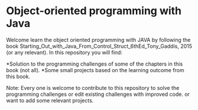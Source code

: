 # Object-oriented programming with Java

Welcome learn the object oriented programming with JAVA by following the book Starting_Out_with_Java_From_Control_Struct_6thEd_Tony_Gaddis, 2015 (or any relevant). In this repository you will find:

*Solution to the programming challenges of some of the chapters in this book (not all). 
*Some small projects based on the learning outcome from this book. 

Note: Every one is welcome to contribute to this repository to solve the programming challenges or edit existing challenges with improved code. or want to add some relevant projects.  
